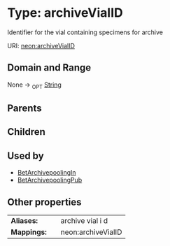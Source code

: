 
# Type: archiveVialID


Identifier for the vial containing specimens for archive

URI: [neon:archiveVialID](https://data.neonscience.org/archiveVialID)


## Domain and Range

None ->  <sub>OPT</sub> [String](types/String.md)

## Parents


## Children


## Used by

 * [BetArchivepoolingIn](BetArchivepoolingIn.md)
 * [BetArchivepoolingPub](BetArchivepoolingPub.md)

## Other properties

|  |  |  |
| --- | --- | --- |
| **Aliases:** | | archive vial i d |
| **Mappings:** | | neon:archiveVialID |

